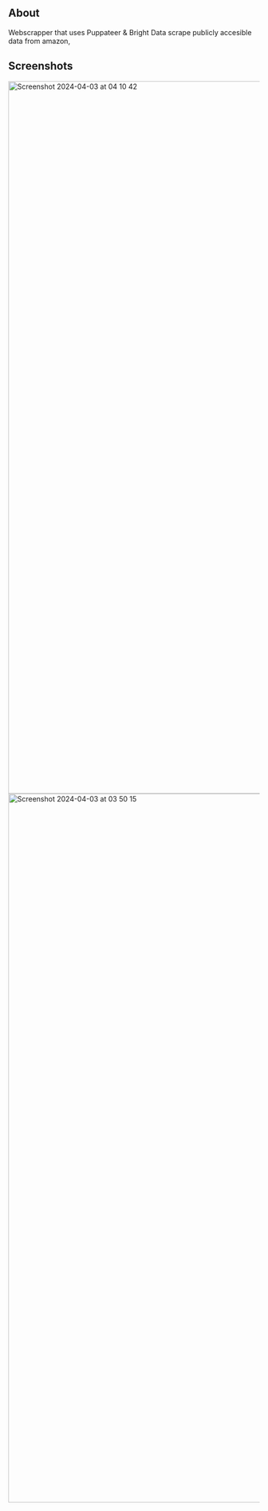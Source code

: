 ## About

Webscrapper that uses Puppateer & Bright Data scrape publicly accesible data from amazon,

## Screenshots


<img width="1425" alt="Screenshot 2024-04-03 at 04 10 42" src="https://github.com/harshaSenaratne/nest-webscrapper/assets/25275596/95406918-a0c5-4d8f-af4b-508461baca92">
<img width="1418" alt="Screenshot 2024-04-03 at 03 50 15" src="https://github.com/harshaSenaratne/nest-webscrapper/assets/25275596/76903f70-6123-4986-a4e8-9b0647d8c78b">
